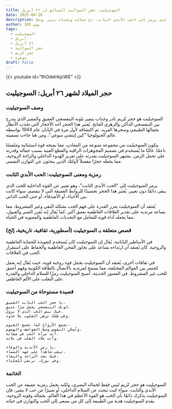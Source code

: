 ```yaml
---
title: السوجيليت، حجر المواليد المتألق لـ ٢٦ أبريل
date: 2025-04-26
description: اشعر بأهمية السوجيليت، حجر المواليد لـ ٢٦ أبريل الذي يرمز إلى الحب الأبدي الثابت. دع جماله ومعناه ينير يومك.
author: 365 يوم
tags:
  - السوجيليت
  - أبريل
  - ٢٦ أبريل
  - حجر المواليد
  - حجر كريم
  - جوهرة
draft: false
---
```


{{< youtube id="fhOdeHkjcWE" >}}

## حجر الميلاد لشهر ٢٦ أبريل: السوجيليت

### وصف السوجيليت

السوجيليت هو حجر كريم نادر وجذاب يتميز بلونه البنفسجي العميق والمميز الذي يتدرج بين البنفسجي الداكن والزهري الفاتح. يُعتبر هذا الحجر أحد الأحجار التي تجذب الأنظار بجمالها الطبيعي وسحرها الفريد. تم اكتشافه لأول مرة في اليابان عام 1944 بواسطة عالم الجيولوجيا "كين إيتشي سوغي"، ومن هنا جاءت تسميته.

يتكون السوجيليت من مجموعة متنوعة من المعادن، مما يمنحه قوة استثنائية وملمسًا ناعمًا. غالبًا ما يُستخدم في تصميم المجوهرات الراقية والقطع الفنية بسبب جماله وقدرته على تحمل الزمن. يشتهر السوجيليت بقدرته على تعزيز الهدوء الداخلي والراحة الروحية، مما يجعله حجرًا مفضلاً لأولئك الذين يبحثون عن التوازن النفسي.

### رمزية ومعنى السوجيليت: الحب الأبدي الثابت

يرمز السوجيليت إلى "الحب الأبدي الثابت"، وهو تعبير عن القوة الداخلية للحب الذي يبقى دائمًا دون تغيير. يُعتبر هذا الحجر تجسيدًا للروابط العميقة التي لا تنفصم، سواء كانت بين الأحباء، أو الأصدقاء، أو حتى الحب الذاتي.

يُعتقد أن السوجيليت يعزز القدرة على فهم الحب بشكله النقي وغير المشروط، مما يساعد مرتديه على تقدير العلاقات العاطفية بعمق أكبر. كما يُقال إنه يُعزز الصبر والقبول، مما يجعله أداة قوية للتعامل مع التحديات العاطفية والمعنوية في الحياة.

### قصص متعلقة بـ السوجيليت (أسطورية، ثقافية، تاريخية، إلخ)

في الأساطير اليابانية، يُقال إن السوجيليت كان يُستخدم كتعويذة للحماية العاطفية والروحية. كان يُعتقد أن ارتداءه يساعد على تجاوز المحن العاطفية والحفاظ على استقرار الحب في العلاقات.

في ثقافات أخرى، يُعتقد أن السوجيليت يحمل قوة روحية قوية، حيث يُقال إنه يعمل كجسر بين العوالم المختلفة، مما يسمح لمرتديه بالاتصال بالطاقة الكونية وفهم أعمق للحب غير المشروط. في العصور الحديثة، أصبح السوجيليت رمزًا للسلام الداخلي والقدرة على التغلب على الألم العاطفي.

### قصيدة مستوحاة من السوجيليت

```
يا حجر الحب الثابت العميق،  
لونك البنفسجي يحمل سرًا عتيق.  
فيك نبض الحب الذي لا يزول،  
وفي ظلك تزهر القلوب بلا حدود.

تجمع الأرواح كما تجمع الغيوم،  
وتُسكن النفوس وسط العواصف والهموم.  
أنت مرآة الحب في صفائه،  
وأنت ملاذ القلب في بلائه.

يا رمز الأبدية والوفاء،  
تبقى شاهداً على عهد السماء.  
فيك نجد الراحة والبقاء،  
وفي نورك، نرتقي للعلياء.
```

### الخاتمة

السوجيليت هو حجر كريم ليس فقط لجماله البصري، ولكنه يحمل رمزية عميقة عن الحب الأبدي والثابت. سواء كنت تبحث عن السلام الداخلي، أو تعبيرًا عن حب لا يتغير، فإن السوجيليت يذكرك دائمًا بأن الحب هو القوة الأعظم في هذا العالم. بجماله وقوته الروحية، يقدم السوجيليت هدية من الطبيعة إلى كل من يسعى إلى الحب والتوازن في حياته.
